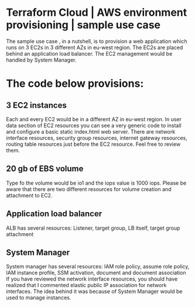 # Terraform Cloud | AWS environment provisioning | sample use case

The sample use case , in a nutshell, is to provision a web application which runs on 3 EC2s in 3 different AZs in eu-west region. The EC2s are placed behind an application load balancer.  The EC2 management would be handled by System Manager.


# The code below provisions:
## 3 EC2 instances

Each and every EC2 would be in a different AZ in eu-west region. In user data section of EC2 resources you can see a very generic code to install and configure a basic static index.html web server.
There are network interface resources, security group resources, internet gateway resources, routing table resources just before the EC2 resource. Feel free to review them.

## 20 gb of EBS volume

Type fo the volume would be io1 and the iops value is 1000 iops.  Please be aware that there are two different resources for volume creation and attachment to EC2.

## Application load balancer
ALB has several resources: Listener, target group, LB itself, target group attachment

## System Manager

System manager has several resources: IAM role policy, assume role policy, IAM instance profile, SSM activation, document and document association
If you have reviewed the network interface resources, you should have realized that I commented elastic public IP association for network interfaces. The idea behind it was because of System Manager would be used to manage instances.

